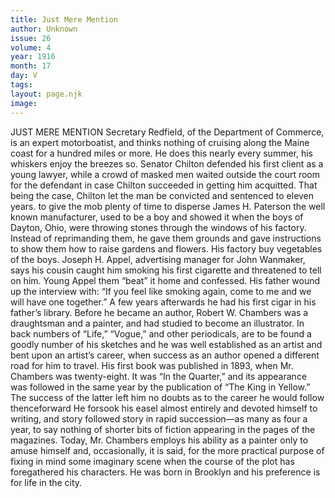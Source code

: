 ```yaml
---
title: Just Mere Mention
author: Unknown
issue: 26
volume: 4
year: 1916
month: 17
day: V
tags:
layout: page.njk
image:
---
```

JUST MERE MENTION      Secretary Redfield, of the Department of Commerce, is an expert motorboatist, and thinks nothing of cruising along the Maine coast for a hundred miles or more. He does this nearly every summer, his whiskers enjoy the breezes so.      Senator Chilton defended his first client as a young lawyer, while a crowd of masked men waited outside the court room for the defendant in case Chilton succeeded in getting him acquitted. That being the case, Chilton let the man be convicted and sentenced to eleven years. to give the mob plenty of time to disperse      James H. Paterson the well known manufacturer, used to be a boy and showed it when the boys of Dayton, Ohio, were throwing stones through the windows of his factory. Instead of reprimanding them, he gave them grounds and gave instructions to show them how to raise gardens and flowers. His factory buy vegetables of the boys.       Joseph H. Appel, advertising manager for John Wanmaker, says his cousin caught him smoking his first cigarette and threatened to tell on him. Young Appel them “beat” it home and confessed. His father wound up the interview with: “If you feel like smoking again, come to me and we will have one together.” A few years afterwards he had his first cigar in his father’s library.      Before he became an author, Robert W. Chambers was a draughtsman and a painter, and had studied to become an illustrator. In back numbers of “Life,” “Vogue,” and other periodicals, are to be found a goodly number of his sketches and he was well established as an artist and bent upon an artist’s career, when success as an author opened a different road for him to travel. His first book was published in 1893, when Mr. Chambers was twenty-eight. It was “In the Quarter,” and its appearance was followed in the same year by the publication of “The King in Yellow.” The success of the latter left him no doubts as to the career he would follow thenceforward He forsook his easel almost entirely and devoted himself to writing, and story followed story in rapid succession—as many as four a year, to say nothing of shorter bits of fiction appearing in the pages of the magazines. Today, Mr. Chambers employs his ability as a painter only to amuse himself and, occasionally, it is said, for the more practical purpose of fixing in mind some imaginary scene when the course of the plot has foregathered his characters. He was born in Brooklyn and his preference is for life in the city.      




